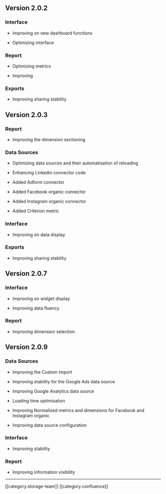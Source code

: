 
## Version 2.0.2

### Interface

* Improving on new dashboard functions


* Optimizing interface




### Report

* Optimizing metrics  


* Improving 




### Exports

* Improving sharing stability




## Version 2.0.3

### Report

* Improving the dimension sectioning




### Data Sources

* Optimizing data sources and their automatisation of reloading


* Enhancing Linkedin connector code


* Added Adform connector


* Added Facebook organic connector


* Added Instagram organic connector


* Added Criterion metric




### Interface

* Improving on data display




### Exports

* Improving sharing stability




## Version 2.0.7

### Interface

* Improving on widget display


* Improving data fluency




### Report

* Improving dimension selection




## Version 2.0.9

### Data Sources 

* Improving the Custom Import


* Improving stability for the Google Ads data source


* Improving Google Analytics data source


* Loading time optimisation


* Improving Normalized metrics and dimensions for Facebook and Instagram organic


* Improving data source configuration




### Interface

* Improving stability




### Report

* Improving information visibility





*****

[[category.storage-team]] 
[[category.confluence]] 
